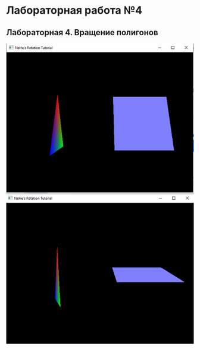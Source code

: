 # Лабораторная работа №4
## Лабораторная 4. Вращение полигонов
![Результат выполнения 1](https://github.com/KhanovDmitrii/graphics_khanov/blob/master/LB/LB4/lb4_res_vipolneniya_1.png)
![Результат выполнения 2](https://github.com/KhanovDmitrii/graphics_khanov/blob/master/LB/LB4/lb4_res_vipolneniya_2.png)
